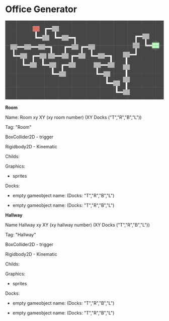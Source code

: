 # Office Generator

![example](https://github.com/Axstr0n/Projects/blob/main/Unity/Office%20Generator/example.png?raw=true)


**Room**

Name: Room xy XY  (xy room number)  (XY Docks ("T","R","B","L"))

Tag: "Room"

BoxCollider2D - trigger

Rigidbody2D - Kinematic

Childs:

  Graphics:
  
  - sprites
  
  Docks:
  
  - empty gameobject name: (Docks: "T","R","B","L")
    
  - empty gameobject name: (Docks: "T","R","B","L")
    
**Hallway**

Name Hallway xy XY (xy hallway number)  (XY Docks ("T","R","B","L"))

Tag: "Hallway"

BoxCollider2D - trigger

Rigidbody2D - Kinematic

Childs:

  Graphics:
  
  - sprites
  
  Docks:
  
  - empty gameobject name: (Docks: "T","R","B","L")
    
  - empty gameobject name: (Docks: "T","R","B","L")


